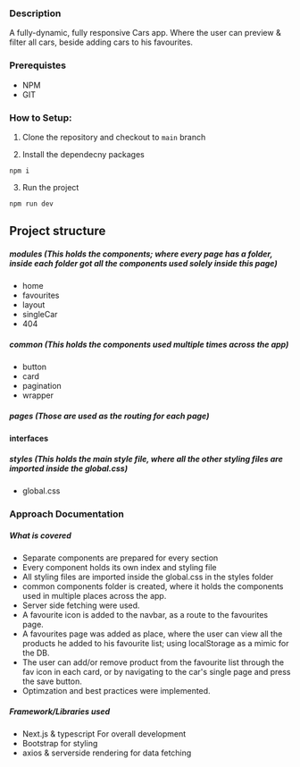 ### Description

A fully-dynamic, fully responsive Cars app. Where the user can preview & filter all cars, beside adding cars to his favourites.

### Prerequistes
- NPM
- GIT

### How to Setup: 

1. Clone the repository and checkout to `main` branch

2. Install the dependecny packages
  ```
  npm i
  ``` 
3. Run the project
  ```
  npm run dev
  ``` 


## Project structure
  ##### modules (This holds the components; where every page has a folder, inside each folder got all the components used solely inside this page)

  + home
  + favourites
  + layout
  + singleCar
  + 404

##### common (This holds the components used multiple times across the app)

  + button
  + card
  + pagination
  + wrapper

##### pages (Those are used as the routing for each page)

#### interfaces

##### styles (This holds the main style file, where all the other styling files are imported inside the global.css)
  + global.css


### Approach Documentation
##### What is covered
- Separate components are prepared for every section
- Every component holds its own index and styling file
- All styling files are imported inside the global.css in the styles folder
- common components folder is created, where it holds the components used in multiple places across the app.
- Server side fetching were used.
- A favourite icon is added to the navbar, as a route to the favourites page.
- A favourites page was added as place, where the user can view all the products he added to his favourite list; using localStorage as a mimic for the DB.
- The user can add/or remove product from the favourite list through the fav icon in each card, or by navigating to the car's single page and press the save button.
- Optimzation and best practices were implemented.

##### Framework/Libraries used
- Next.js & typescript For overall development
- Bootstrap for styling
- axios & serverside rendering for data fetching
